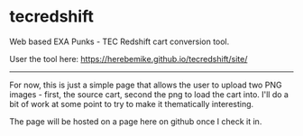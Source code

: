 # tecredshift
Web based EXA Punks - TEC Redshift cart conversion tool.

User the tool here: https://herebemike.github.io/tecredshift/site/

---

For now, this is just a simple page that allows the user to upload two PNG images - first, the source cart, second the png to load the cart into. I'll do a bit of work at some point to try to make it thematically interesting.

The page will be hosted on a page here on github once I check it in.
